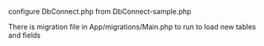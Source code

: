 
configure DbConnect.php from DbConnect-sample.php

There is migration file in App/migrations/Main.php to run to load new tables and fields


